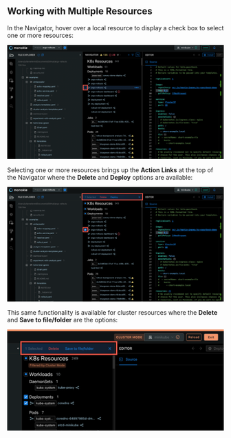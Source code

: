 ## **Working with Multiple Resources**

In the Navigator, hover over a local resource to display a check box to select one or more resources:

![Cluster Resource Check Box](img/navigator-resource-check-box-1.9.png)

Selecting one or more resources brings up the **Action Links** at the top of the Navigator where the **Delete** and **Deploy** options are available:

![Cluster Resource Check Box Select](img/navigator-select-cluster-resources-1.9.png)

This same functionality is available for cluster resources where the **Delete** and **Save to file/folder** are the options:

![Cluster Resource Check Box Options](img/navigator-resource-cluster-actions-1.9.png)